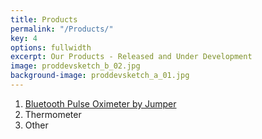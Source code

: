 ```yaml
---
title: Products
permalink: "/Products/"
key: 4
options: fullwidth
excerpt: Our Products - Released and Under Development
image: proddevsketch_b_02.jpg
background-image: proddevsketch_a_01.jpg
---
```


1. [Bluetooth Pulse Oximeter by Jumper](https://www.amazon.com/dp/B071XRG6SK) 
2. Thermometer
3. Other
